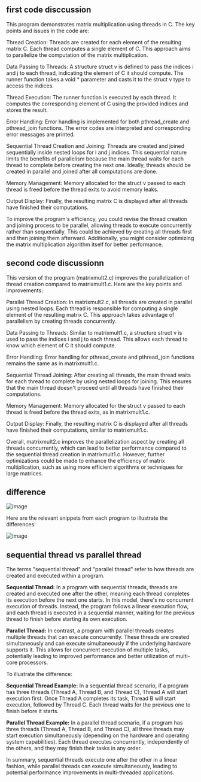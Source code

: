 ## first code disccussion

This program demonstrates matrix multiplication using threads in C. The key points and issues in the code are:

Thread Creation: Threads are created for each element of the resulting matrix C. Each thread computes a single element of C. This approach aims to parallelize the computation of the matrix multiplication.

Data Passing to Threads: A structure struct v is defined to pass the indices i and j to each thread, indicating the element of C it should compute. The runner function takes a void * parameter and casts it to the struct v type to access the indices.

Thread Execution: The runner function is executed by each thread. It computes the corresponding element of C using the provided indices and stores the result.

Error Handling: Error handling is implemented for both pthread_create and pthread_join functions. The error codes are interpreted and corresponding error messages are printed.

Sequential Thread Creation and Joining: Threads are created and joined sequentially inside nested loops for i and j indices. This sequential nature limits the benefits of parallelism because the main thread waits for each thread to complete before creating the next one. Ideally, threads should be created in parallel and joined after all computations are done.

Memory Management: Memory allocated for the struct v passed to each thread is freed before the thread exits to avoid memory leaks.

Output Display: Finally, the resulting matrix C is displayed after all threads have finished their computations.

To improve the program's efficiency, you could revise the thread creation and joining process to be parallel, allowing threads to execute concurrently rather than sequentially. This could be achieved by creating all threads first and then joining them afterward. Additionally, you might consider optimizing the matrix multiplication algorithm itself for better performance.


## second code discussionn

This version of the program (matrixmult2.c) improves the parallelization of thread creation compared to matrixmult1.c. Here are the key points and improvements:

Parallel Thread Creation: In matrixmult2.c, all threads are created in parallel using nested loops. Each thread is responsible for computing a single element of the resulting matrix C. This approach takes advantage of parallelism by creating threads concurrently.

Data Passing to Threads: Similar to matrixmult1.c, a structure struct v is used to pass the indices i and j to each thread. This allows each thread to know which element of C it should compute.

Error Handling: Error handling for pthread_create and pthread_join functions remains the same as in matrixmult1.c.

Sequential Thread Joining: After creating all threads, the main thread waits for each thread to complete by using nested loops for joining. This ensures that the main thread doesn't proceed until all threads have finished their computations.

Memory Management: Memory allocated for the struct v passed to each thread is freed before the thread exits, as in matrixmult1.c.

Output Display: Finally, the resulting matrix C is displayed after all threads have finished their computations, similar to matrixmult1.c.

Overall, matrixmult2.c improves the parallelization aspect by creating all threads concurrently, which can lead to better performance compared to the sequential thread creation in matrixmult1.c. However, further optimizations could be made to enhance the efficiency of matrix multiplication, such as using more efficient algorithms or techniques for large matrices.


## difference

![image](https://github.com/captainprice27/OS-lab-codes/assets/128576227/af24ffc4-c2fc-440c-9c4b-17d8eb5fcf6e)

Here are the relevant snippets from each program to illustrate the differences:  

![image](https://github.com/captainprice27/OS-lab-codes/assets/128576227/cf30c4e1-1f52-432b-84b9-2c1110f00cb0)

## sequential thread vs parallel thread

The terms "sequential thread" and "parallel thread" refer to how threads are created and executed within a program.

**Sequential Thread:** In a program with sequential threads, threads are created and executed one after the other, meaning each thread completes its execution before the next one starts. In this model, there's no concurrent execution of threads. Instead, the program follows a linear execution flow, and each thread is executed in a sequential manner, waiting for the previous thread to finish before starting its own execution.

**Parallel Thread:** In contrast, a program with parallel threads creates multiple threads that can execute concurrently. These threads are created simultaneously and can execute simultaneously if the underlying hardware supports it. This allows for concurrent execution of multiple tasks, potentially leading to improved performance and better utilization of multi-core processors.

To illustrate the difference:

**Sequential Thread Example:** In a sequential thread scenario, if a program has three threads (Thread A, Thread B, and Thread C), Thread A will start execution first. Once Thread A completes its task, Thread B will start execution, followed by Thread C. Each thread waits for the previous one to finish before it starts.

**Parallel Thread Example:**  In a parallel thread scenario, if a program has three threads (Thread A, Thread B, and Thread C), all three threads may start execution simultaneously (depending on the hardware and operating system capabilities). Each thread executes concurrently, independently of the others, and they may finish their tasks in any order.

In summary, sequential threads execute one after the other in a linear fashion, while parallel threads can execute simultaneously, leading to potential performance improvements in multi-threaded applications.
